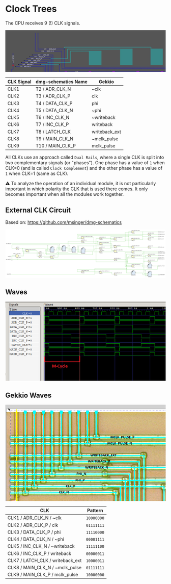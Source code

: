 # Clock Trees

The CPU receives 9 (!) CLK signals.

![clks](/imgstore/clks.png)

|CLK Signal|dmg-schematics Name|Gekkio|
|---|---|---|
|CLK1|T2 / ADR_CLK_N|~clk|
|CLK2|T3 / ADR_CLK_P|clk|
|CLK3|T4 / DATA_CLK_P|phi|
|CLK4|T5 / DATA_CLK_N|~phi|
|CLK5|T6 / INC_CLK_N|~writeback|
|CLK6|T7 / INC_CLK_P|writeback|
|CLK7|T8 / LATCH_CLK|writeback_ext|
|CLK8|T9 / MAIN_CLK_N|~mclk_pulse|
|CLK9|T10 / MAIN_CLK_P|mclk_pulse|

All CLKs use an approach called `Dual Rails`, where a single CLK is split into two complementary signals (or "phases"). One phase has a value of `1` when CLK=0 (and is called `Clock Complement`) and the other phase has a value of `1` when CLK=1 (same as CLK).

:warning: To analyze the operation of an individual module, it is not particularly important in which polarity the CLK that is used there comes. It only becomes important when all the modules work together.

## External CLK Circuit

Based on: https://github.com/msinger/dmg-schematics

![CLKGen](/HDL/Design/CLKGen.png)

## Waves

![clk_waves](/imgstore/clk_waves.png)

## Gekkio Waves

![clks_gekkio](/imgstore/clks_gekkio.png)

|CLK|Pattern|
|---|---|
|CLK1 / ADR_CLK_N / ~clk          | `10000000` |
|CLK2 / ADR_CLK_P / clk           | `01111111` |
|CLK3 / DATA_CLK_P / phi          | `11110000` |
|CLK4 / DATA_CLK_N / ~phi         | `00001111` |
|CLK5 / INC_CLK_N / ~writeback    | `11111100` |
|CLK6 / INC_CLK_P / writeback     | `00000011` |
|CLK7 / LATCH_CLK / writeback_ext | `10000011` |
|CLK8 / MAIN_CLK_N / ~mclk_pulse  | `01111111` |
|CLK9 / MAIN_CLK_P / mclk_pulse   | `10000000` |
